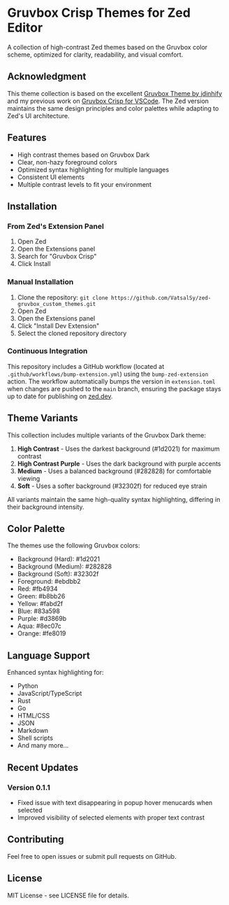 # Gruvbox Crisp Themes for Zed Editor

A collection of high-contrast Zed themes based on the Gruvbox color scheme, optimized for clarity, readability, and visual comfort.

## Acknowledgment

This theme collection is based on the excellent [Gruvbox Theme by jdinhify](https://github.com/jdinhify/vscode-theme-gruvbox) and my previous work on [Gruvbox Crisp for VSCode](https://github.com/VatsalSy/gruvbox_custom_themes). The Zed version maintains the same design principles and color palettes while adapting to Zed's UI architecture.

## Features

- High contrast themes based on Gruvbox Dark
- Clear, non-hazy foreground colors
- Optimized syntax highlighting for multiple languages
- Consistent UI elements
- Multiple contrast levels to fit your environment

## Installation

### From Zed's Extension Panel

1. Open Zed
2. Open the Extensions panel
3. Search for "Gruvbox Crisp"
4. Click Install

### Manual Installation

1. Clone the repository: `git clone https://github.com/VatsalSy/zed-gruvbox_custom_themes.git`
2. Open Zed
3. Open the Extensions panel
4. Click "Install Dev Extension"
5. Select the cloned repository directory

### Continuous Integration

This repository includes a GitHub workflow (located at `.github/workflows/bump-extension.yml`)
using the `bump-zed-extension` action. The workflow automatically bumps the
version in `extension.toml` when changes are pushed to the `main`
branch, ensuring the package stays up to date for publishing on
[zed.dev](https://zed.dev).
## Theme Variants

This collection includes multiple variants of the Gruvbox Dark theme:

1. **High Contrast** - Uses the darkest background (#1d2021) for maximum contrast
2. **High Contrast Purple** - Uses the dark background with purple accents
3. **Medium** - Uses a balanced background (#282828) for comfortable viewing
4. **Soft** - Uses a softer background (#32302f) for reduced eye strain

All variants maintain the same high-quality syntax highlighting, differing in their background intensity.

## Color Palette

The themes use the following Gruvbox colors:

- Background (Hard): #1d2021 
- Background (Medium): #282828
- Background (Soft): #32302f
- Foreground: #ebdbb2
- Red: #fb4934
- Green: #b8bb26
- Yellow: #fabd2f
- Blue: #83a598
- Purple: #d3869b
- Aqua: #8ec07c
- Orange: #fe8019

## Language Support

Enhanced syntax highlighting for:
- Python
- JavaScript/TypeScript
- Rust
- Go
- HTML/CSS
- JSON
- Markdown
- Shell scripts
- And many more...

## Recent Updates

### Version 0.1.1
- Fixed issue with text disappearing in popup hover menucards when selected
- Improved visibility of selected elements with proper text contrast

## Contributing

Feel free to open issues or submit pull requests on GitHub.

## License

MIT License - see LICENSE file for details.